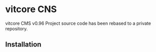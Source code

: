 # vitcore CNS
vitcore CMS v0.96
Project source code has been rebased to a private repository.

## Installation

